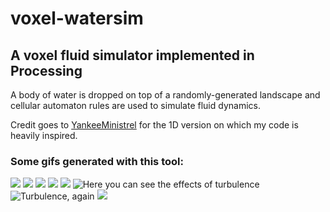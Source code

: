 # voxel-watersim
## A voxel fluid simulator implemented in Processing

A body of water is dropped on top of a randomly-generated landscape and cellular automaton rules are used to simulate fluid dynamics.

Credit goes to [YankeeMinistrel](https://www.reddit.com/r/cellular_automata/comments/6jhdfw/i_used_1dimensional_cellular_automata_to_make_a/) for the 1D version on which my code is heavily inspired.

### Some gifs generated with this tool:

![](http://i.imgur.com/fYbfG4g.gif)
![](http://i.imgur.com/po87vpt.gif)
![](http://i.imgur.com/M1h6Gg8.gif)
![](http://i.imgur.com/0ibrloJ.gif)
![](http://i.imgur.com/UdYl1DR.gif)
![Here you can see the effects of turbulence](http://i.imgur.com/w8uosxK.gif)
![Turbulence, again](http://i.imgur.com/3zkLXre.gif)
![](http://i.imgur.com/hLzB4pb.gif)
